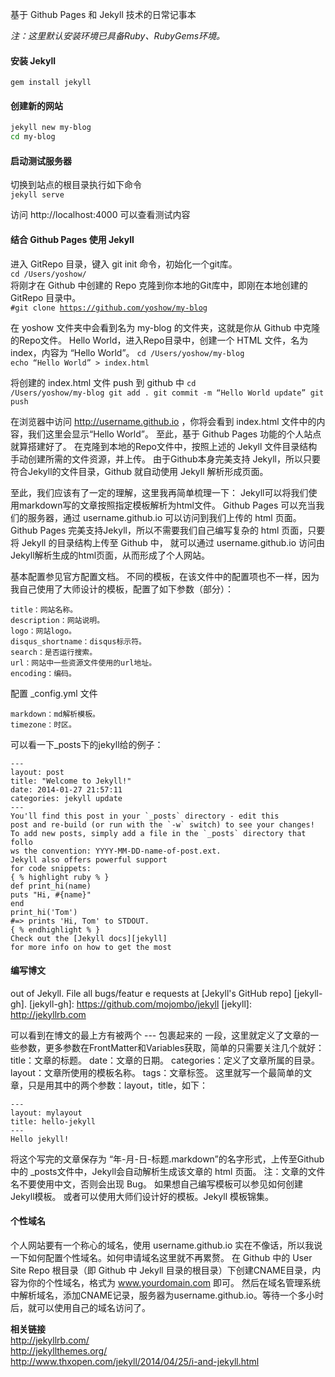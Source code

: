 基于 Github Pages 和 Jekyll 技术的日常记事本

*注：这里默认安装环境已具备Ruby、RubyGems环境。*

#### 安装 Jekyll ####   
<code>gem install jekyll</code>

#### 创建新的网站 ####   
``` bash
jekyll new my-blog   
cd my-blog
```

#### 启动测试服务器 #### 

切换到站点的根目录执行如下命令  
<code>jekyll serve</code>  

访问 http://localhost:4000 可以查看测试内容

#### 结合 Github Pages 使用 Jekyll ####  
进入 GitRepo 目录，键入 git init 命令，初始化一个git库。  
<code>cd /Users/yoshow/</code>  
将刚才在 Github 中创建的 Repo 克隆到你本地的Git库中，即刚在本地创建的 GitRepo 目录中。  
<code>#git clone https://github.com/yoshow/my-blog</code>

在 yoshow 文件夹中会看到名为 my-blog 的文件夹，这就是你从 Github 中克隆的Repo文件。
Hello World，进入Repo目录中，创建一个 HTML 文件，名为index，内容为 “Hello World”。
<code>cd /Users/yoshow/my-blog
echo “Hello World” > index.html</code> 

将创建的 index.html 文件 push 到 github 中 
<code>cd /Users/yoshow/my-blog
git add .
git commit -m “Hello World update”
git push</code>

在浏览器中访问 http://username.github.io ，你将会看到 index.html 文件中的内容，我们这里会显示“Hello World”。
至此，基于 Github Pages 功能的个人站点就算搭建好了。
在克隆到本地的Repo文件中，按照上述的 Jekyll 文件目录结构手动创建所需的文件资源，并上传。
由于Github本身完美支持 Jekyll，所以只要符合Jekyll的文件目录，Github 就自动使用 Jekyll 解析形成页面。

至此，我们应该有了一定的理解，这里我再简单梳理一下：
Jekyll可以将我们使用markdown写的文章按照指定模板解析为html文件。
Github Pages 可以充当我们的服务器，通过 username.github.io 可以访问到我们上传的 html 页面。
Github Pages 完美支持Jekyll，所以不需要我们自己编写复杂的 html 页面，只要将 Jekyll 的目录结构上传至 Github 中，
就可以通过 username.github.io 访问由Jekyll解析生成的html页面，从而形成了个人网站。

基本配置参见官方配置文档。 不同的模板，在该文件中的配置项也不一样，因为我自己使用了大师设计的模板，配置了如下参数（部分）：
```
title：网站名称。
description：网站说明。
logo：网站logo。
disqus_shortname：disqus标示符。
search：是否运行搜索。
url：网站中一些资源文件使用的url地址。
encoding：编码。
```

配置 _config.yml 文件
```
markdown：md解析模板。
timezone：时区。
```

可以看一下_posts下的jekyll给的例子：
```
---
layout: post
title: "Welcome to Jekyll!"
date: 2014-01-27 21:57:11
categories: jekyll update
---
You'll find this post in your `_posts` directory - edit this 
post and re-build (or run with the `-w` switch) to see your changes! 
To add new posts, simply add a file in the `_posts` directory that follo
ws the convention: YYYY-MM-DD-name-of-post.ext.
Jekyll also offers powerful support
for code snippets:
{ % highlight ruby % }
def print_hi(name)
puts "Hi, #{name}"
end
print_hi('Tom')
#=> prints 'Hi, Tom' to STDOUT.
{ % endhighlight % }
Check out the [Jekyll docs][jekyll]
for more info on how to get the most
```
#### 编写博文 ####  
out of Jekyll. File all bugs/featur
e requests at [Jekyll's GitHub repo]
[jekyll-gh].
[jekyll-gh]: https://github.com/mojombo/jekyll
[jekyll]: http://jekyllrb.com

可以看到在博文的最上方有被两个 --- 包裹起来的
一段，这里就定义了文章的一些参数，更多参数在FrontMatter和Variables获取，简单的只需要关注几个就好：
title：文章的标题。
date：文章的日期。
categories：定义了文章所属的目录。
layout：文章所使用的模板名称。
tags：文章标签。
这里就写一个最简单的文章，只是用其中的两个参数：layout，title，如下：
```
---
layout: mylayout
title: hello-jekyll
---
Hello jekyll!
```
将这个写完的文章保存为 “年-月-日-标题.markdown”的名字形式，上传至Github中的
_posts文件中，Jekyll会自动解析生成该文章的 html 页面。
注：文章的文件名不要使用中文，否则会出现 Bug。
如果想自己编写模板可以参见如何创建Jekyll模板。 或者可以使用大师们设计好的模板。Jekyll 模板锦集。

#### 个性域名 ####  
个人网站要有一个称心的域名，使用 username.github.io 实在不像话，所以我说一下如何配置个性域名。如何申请域名这里就不再累赘。
在 Github 中的 User Site Repo 根目录（即 Github 中 Jekyll 目录的根目录）下创建CNAME目录，内容为你的个性域名，格式为 www.yourdomain.com 即可。
然后在域名管理系统中解析域名，添加CNAME记录，服务器为username.github.io。等待一个多小时后，就可以使用自己的域名访问了。

**相关链接**  
http://jekyllrb.com/  
http://jekyllthemes.org/  
http://www.thxopen.com/jekyll/2014/04/25/i-and-jekyll.html  
